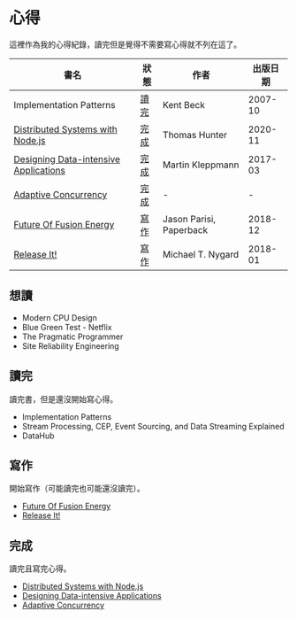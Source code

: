 # 心得

這裡作為我的心得紀錄，讀完但是覺得不需要寫心得就不列在這了。

| 書名 | 狀態 | 作者 | 出版日期 |
| - | - | - | - |
| Implementation Patterns                 | [讀完] | Kent Beck | 2007-10 |
| [Distributed Systems with Node.js]      | [完成] | Thomas Hunter | 2020-11 |
| [Designing Data-intensive Applications] | [完成] | Martin Kleppmann | 2017-03 |
| [Adaptive Concurrency]                  | [完成] | - | - |
| [Future Of Fusion Energy]               | [寫作] | Jason Parisi, Paperback | 2018-12 |
| [Release It!]                           | [寫作] | Michael T. Nygard | 2018-01 |

## 想讀

-   Modern CPU Design
-   Blue Green Test - Netflix
-   The Pragmatic Programmer
-   Site Reliability Engineering

## 讀完

讀完書，但是還沒開始寫心得。

-   Implementation Patterns
-   Stream Processing, CEP, Event Sourcing, and Data Streaming Explained
-   DataHub

## 寫作

開始寫作（可能讀完也可能還沒讀完）。

-   [Future Of Fusion Energy]
-   [Release It!]

## 完成

讀完且寫完心得。

-   [Distributed Systems with Node.js]
-   [Designing Data-intensive Applications]
-   [Adaptive Concurrency]

[distributed systems with node.js]: distributed-systems-with-node.js/
[designing data-intensive applications]: designing-data-intensive-applications/
[adaptive concurrency]: adaptive-concurrency/
[future of fusion energy]: future-of-fusion-energy/
[release it!]: release-it.md
[讀完]: #_3
[寫作]: #_4
[完成]: #_5
